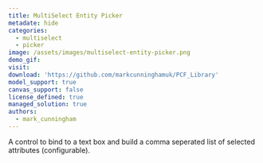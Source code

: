 ```yaml
---
title: MultiSelect Entity Picker
metadate: hide
categories:
  - multiselect
  - picker
image: /assets/images/multiselect-entity-picker.png
demo_gif: 
visit: 
download: 'https://github.com/markcunninghamuk/PCF_Library'
model_support: true
canvas_support: false
license_defined: true
managed_solution: true
authors:
  - mark_cunningham
---
```

A control to bind to a text box and build a comma seperated list of selected attributes (configurable).
